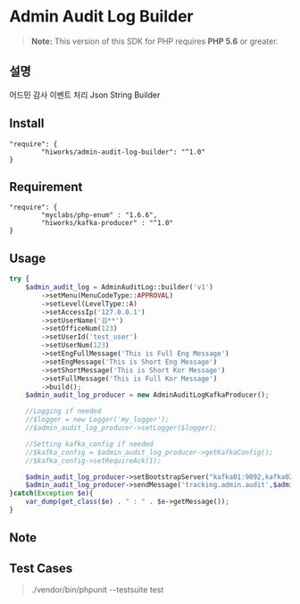 # Admin Audit Log Builder


> **Note:** This version of this SDK for PHP requires **PHP 5.6** or greater.

## 설명
어드민 감사 이벤트 처리 Json String Builder

## Install

```composer log
"require": {
        "hiworks/admin-audit-log-builder": "^1.0"
}
```

## Requirement

```composer log
"require": {
        "myclabs/php-enum" : "1.6.6",
        "hiworks/kafka-producer" : "^1.0"
}
```

## Usage

```php
try {
    $admin_audit_log = AdminAuditLog::builder('v1')
        ->setMenu(MenuCodeType::APPROVAL)
        ->setLevel(LevelType::A)
        ->setAccessIp('127.0.0.1')
        ->setUserName('김**')
        ->setOfficeNum(123)
        ->setUserId('test_user')
        ->setUserNum(123)
        ->setEngFullMessage('This is Full Eng Message')
        ->setEngMessage('This is Short Eng Message')
        ->setShortMessage('This is Short Kor Message')
        ->setFullMessage('This is Full Kor Message')
        ->build();
    $admin_audit_log_producer = new AdminAuditLogKafkaProducer();

    //Logging if needed
    //$logger = new Logger('my_logger');
    //$admin_audit_log_producer->setLogger($logger);

    //Setting kafka_config if needed
    //$kafka_config = $admin_audit_log_producer->getKafkaConfig();
    //$kafka_config->setRequireAck(1);

    $admin_audit_log_producer->setBootstrapServer("kafka01:9092,kafka02:9092,kafka03:9092");
    $admin_audit_log_producer->sendMessage('tracking.admin.audit',$admin_audit_log);
}catch(Exception $e){
    var_dump(get_class($e) . " : " . $e->getMessage());
}
```

## Note




## Test Cases
>./vendor/bin/phpunit --testsuite test

